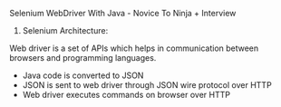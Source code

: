Selenium WebDriver With Java - Novice To Ninja + Interview

1. Selenium Architecture:

Web driver is a set of APIs which helps in communication between browsers and programming languages.
* Java code is converted to JSON 
* JSON is sent to web driver through JSON wire protocol over HTTP
* Web driver executes commands on browser over HTTP